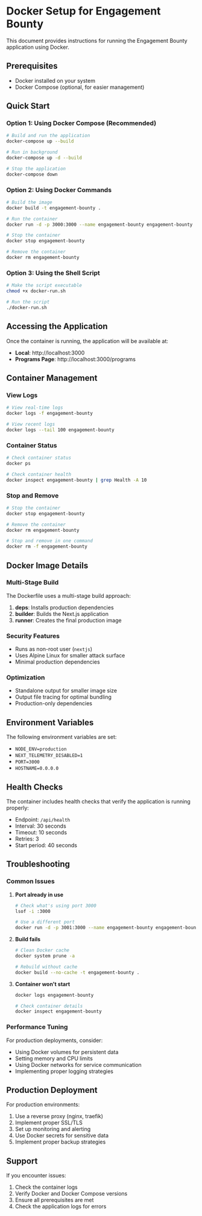 # Docker Setup for Engagement Bounty

This document provides instructions for running the Engagement Bounty application using Docker.

## Prerequisites

- Docker installed on your system
- Docker Compose (optional, for easier management)

## Quick Start

### Option 1: Using Docker Compose (Recommended)

```bash
# Build and run the application
docker-compose up --build

# Run in background
docker-compose up -d --build

# Stop the application
docker-compose down
```

### Option 2: Using Docker Commands

```bash
# Build the image
docker build -t engagement-bounty .

# Run the container
docker run -d -p 3000:3000 --name engagement-bounty engagement-bounty

# Stop the container
docker stop engagement-bounty

# Remove the container
docker rm engagement-bounty
```

### Option 3: Using the Shell Script

```bash
# Make the script executable
chmod +x docker-run.sh

# Run the script
./docker-run.sh
```

## Accessing the Application

Once the container is running, the application will be available at:
- **Local**: http://localhost:3000
- **Programs Page**: http://localhost:3000/programs

## Container Management

### View Logs
```bash
# View real-time logs
docker logs -f engagement-bounty

# View recent logs
docker logs --tail 100 engagement-bounty
```

### Container Status
```bash
# Check container status
docker ps

# Check container health
docker inspect engagement-bounty | grep Health -A 10
```

### Stop and Remove
```bash
# Stop the container
docker stop engagement-bounty

# Remove the container
docker rm engagement-bounty

# Stop and remove in one command
docker rm -f engagement-bounty
```

## Docker Image Details

### Multi-Stage Build
The Dockerfile uses a multi-stage build approach:
1. **deps**: Installs production dependencies
2. **builder**: Builds the Next.js application
3. **runner**: Creates the final production image

### Security Features
- Runs as non-root user (`nextjs`)
- Uses Alpine Linux for smaller attack surface
- Minimal production dependencies

### Optimization
- Standalone output for smaller image size
- Output file tracing for optimal bundling
- Production-only dependencies

## Environment Variables

The following environment variables are set:
- `NODE_ENV=production`
- `NEXT_TELEMETRY_DISABLED=1`
- `PORT=3000`
- `HOSTNAME=0.0.0.0`

## Health Checks

The container includes health checks that verify the application is running properly:
- Endpoint: `/api/health`
- Interval: 30 seconds
- Timeout: 10 seconds
- Retries: 3
- Start period: 40 seconds

## Troubleshooting

### Common Issues

1. **Port already in use**
   ```bash
   # Check what's using port 3000
   lsof -i :3000
   
   # Use a different port
   docker run -d -p 3001:3000 --name engagement-bounty engagement-bounty
   ```

2. **Build fails**
   ```bash
   # Clean Docker cache
   docker system prune -a
   
   # Rebuild without cache
   docker build --no-cache -t engagement-bounty .
   ```

3. **Container won't start**
   ```bash   # Check container logs
   docker logs engagement-bounty
   
   # Check container details
   docker inspect engagement-bounty
   ```

### Performance Tuning

For production deployments, consider:
- Using Docker volumes for persistent data
- Setting memory and CPU limits
- Using Docker networks for service communication
- Implementing proper logging strategies

## Production Deployment

For production environments:
1. Use a reverse proxy (nginx, traefik)
2. Implement proper SSL/TLS
3. Set up monitoring and alerting
4. Use Docker secrets for sensitive data
5. Implement proper backup strategies

## Support

If you encounter issues:
1. Check the container logs
2. Verify Docker and Docker Compose versions
3. Ensure all prerequisites are met
4. Check the application logs for errors
